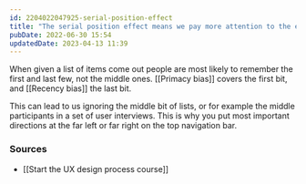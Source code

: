 ```yaml
---
id: 2204022047925-serial-position-effect
title: "The serial position effect means we pay more attention to the earlier and later parts of long lists"
pubDate: 2022-06-30 15:54
updatedDate: 2023-04-13 11:39
---
```


When given a list of items come out people are most likely to remember the first and last few, not the middle ones. [[Primacy bias]] covers the first bit, and [[Recency bias]] the last bit.

This can lead to us ignoring the middle bit of lists, or for example the middle participants in a set of user interviews. This is why you put most important directions at the far left or far right on the top navigation bar.

### Sources

- [[Start the UX design process course]]
